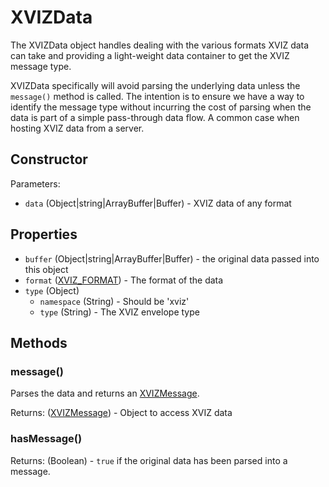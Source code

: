 # XVIZData

The XVIZData object handles dealing with the various formats XVIZ data can take and providing a
light-weight data container to get the XVIZ message type.

XVIZData specifically will avoid parsing the underlying data unless the `message()` method is
called. The intention is to ensure we have a way to identify the message type without incurring the
cost of parsing when the data is part of a simple pass-through data flow. A common case when hosting
XVIZ data from a server.

## Constructor

Parameters:

- `data` (Object|string|ArrayBuffer|Buffer) - XVIZ data of any format

## Properties

- `buffer` (Object|string|ArrayBuffer|Buffer) - the original data passed into this object
- `format` ([XVIZ_FORMAT](/docs/api-reference/io/xviz-format.md)) - The format of the data
- `type` (Object)
  - `namespace` (String) - Should be 'xviz'
  - `type` (String) - The XVIZ envelope type

## Methods

### message()

Parses the data and returns an [XVIZMessage](/docs/api-reference/io/xviz-message.md).

Returns: ([XVIZMessage](/docs/api-reference/io/xviz-message.md)) - Object to access XVIZ data

### hasMessage()

Returns: (Boolean) - `true` if the original data has been parsed into a message.
